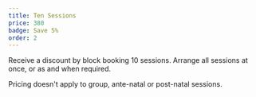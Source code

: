 ```yaml
---
title: Ten Sessions
price: 380
badge: Save 5%
order: 2
---
```


Receive a discount by block booking 10 sessions. Arrange all sessions at once, or as and when required. 

Pricing doesn't apply to group, ante-natal or post-natal sessions.
